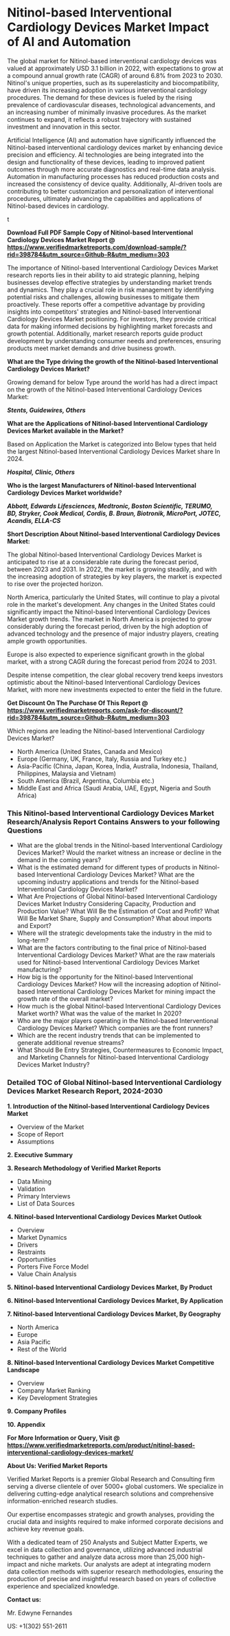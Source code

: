 <meta name="title" content="Global Nitinol-based Interventional Cardiology Devices Market Impact of AI and Automation"><meta name="description" content="The global market for Nitinol-based interventional cardiology devices was valued at approximately USD 3.1 billion in 2022, with expectations to grow at a compound annu"><meta name="title" content="Nitinol-based Interventional Cardiology Devices Market Size, Share, Scope, Trends, Growth, Opportunities, Analysis, Forecast"><h1>Nitinol-based Interventional Cardiology Devices Market Impact of AI and Automation</h1><p>The global market for Nitinol-based interventional cardiology devices was valued at approximately USD 3.1 billion in 2022, with expectations to grow at a compound annual growth rate (CAGR) of around 6.8% from 2023 to 2030. Nitinol's unique properties, such as its superelasticity and biocompatibility, have driven its increasing adoption in various interventional cardiology procedures. The demand for these devices is fueled by the rising prevalence of cardiovascular diseases, technological advancements, and an increasing number of minimally invasive procedures. As the market continues to expand, it reflects a robust trajectory with sustained investment and innovation in this sector.</p><p>Artificial Intelligence (AI) and automation have significantly influenced the Nitinol-based interventional cardiology devices market by enhancing device precision and efficiency. AI technologies are being integrated into the design and functionality of these devices, leading to improved patient outcomes through more accurate diagnostics and real-time data analysis. Automation in manufacturing processes has reduced production costs and increased the consistency of device quality. Additionally, AI-driven tools are contributing to better customization and personalization of interventional procedures, ultimately advancing the capabilities and applications of Nitinol-based devices in cardiology.</p>t</p><p id="" class=""><strong>Download Full PDF Sample Copy of Nitinol-based Interventional Cardiology Devices Market Report @ <a href="https://www.verifiedmarketreports.com/download-sample/?rid=398784&utm_source=Github-R&utm_medium=303" target="_blank">https://www.verifiedmarketreports.com/download-sample/?rid=398784&utm_source=Github-R&utm_medium=303</a></strong></p><p>The importance of&nbsp;Nitinol-based Interventional Cardiology Devices Market research reports lies in their ability to aid strategic planning, helping businesses develop effective strategies by understanding market trends and dynamics. They play a crucial role in risk management by identifying potential risks and challenges, allowing businesses to mitigate them proactively. These reports offer a competitive advantage by providing insights into competitors' strategies and Nitinol-based Interventional Cardiology Devices Market positioning. For investors, they provide critical data for making informed decisions by highlighting market forecasts and growth potential. Additionally, market research reports guide product development by understanding consumer needs and preferences, ensuring products meet market demands and drive business growth.</p><p><strong>What are the&nbsp;Type driving the growth of the Nitinol-based Interventional Cardiology Devices Market?</strong></p><p id="" class="">Growing demand for below Type around the world has had a direct impact on the growth of the Nitinol-based Interventional Cardiology Devices Market:</p><em><strong>Stents, Guidewires, Others</strong></em></p><strong>What are the&nbsp;Applications&nbsp;of Nitinol-based Interventional Cardiology Devices Market available in the Market?</strong></p><p id="" class="">Based on Application the Market is categorized into Below types that held the largest Nitinol-based Interventional Cardiology Devices Market share In 2024.</p><em><strong>Hospital, Clinic, Others</strong></em></p><strong>Who is the largest Manufacturers of Nitinol-based Interventional Cardiology Devices Market worldwide?</strong></p><p><em><strong>Abbott, Edwards Lifesciences, Medtronic, Boston Scientific, TERUMO, BD, Stryker, Cook Medical, Cordis, B. Braun, Biotronik, MicroPort, JOTEC, Acandis, ELLA-CS</strong></em></p><p id="" class=""><strong>Short Description About Nitinol-based Interventional Cardiology Devices Market:</strong></p><p>The global Nitinol-based Interventional Cardiology Devices Market is anticipated to rise at a considerable rate during the forecast period, between 2023 and 2031. In 2022, the market is growing steadily, and with the increasing adoption of strategies by key players, the market is expected to rise over the projected horizon.</p><p>North America, particularly the United States, will continue to play a pivotal role in the market's development. Any changes in the United States could significantly impact the Nitinol-based Interventional Cardiology Devices Market growth trends. The market in North America is projected to grow considerably during the forecast period, driven by the high adoption of advanced technology and the presence of major industry players, creating ample growth opportunities.</p><p>Europe is also expected to experience significant growth in the global market, with a strong CAGR during the forecast period from 2024 to 2031.</p><p>Despite intense competition, the clear global recovery trend keeps investors optimistic about the Nitinol-based Interventional Cardiology Devices Market, with more new investments expected to enter the field in the future.</p><p id="" class=""><strong>Get Discount On The Purchase Of This Report @ <a href="https://www.verifiedmarketreports.com/ask-for-discount/?rid=398784&utm_source=Github-R&utm_medium=303" target="_blank">https://www.verifiedmarketreports.com/ask-for-discount/?rid=398784&utm_source=Github-R&utm_medium=303</a></strong></p>Which regions are leading the Nitinol-based Interventional Cardiology Devices Market?</p><ul><li>North America (United States, Canada and Mexico)</li><li>Europe (Germany, UK, France, Italy, Russia and Turkey etc.)</li><li>Asia-Pacific (China, Japan, Korea, India, Australia, Indonesia, Thailand, Philippines, Malaysia and Vietnam)</li><li>South America (Brazil, Argentina, Columbia etc.)</li><li>Middle East and Africa (Saudi Arabia, UAE, Egypt, Nigeria and South Africa)</li></ul><h3 id="" class="">This Nitinol-based Interventional Cardiology Devices Market Research/Analysis Report Contains Answers to your following Questions</h3><ul><li>What are the global trends in the Nitinol-based Interventional Cardiology Devices Market? Would the market witness an increase or decline in the demand in the coming years?</li><li>What is the estimated demand for different types of products in Nitinol-based Interventional Cardiology Devices Market? What are the upcoming industry applications and trends for the Nitinol-based Interventional Cardiology Devices Market?</li><li>What Are Projections of Global Nitinol-based Interventional Cardiology Devices Market Industry Considering Capacity, Production and Production Value? What Will Be the Estimation of Cost and Profit? What Will Be Market Share, Supply and Consumption? What about imports and Export?</li><li>Where will the strategic developments take the industry in the mid to long-term?</li><li>What are the factors contributing to the final price of Nitinol-based Interventional Cardiology Devices Market? What are the raw materials used for Nitinol-based Interventional Cardiology Devices Market manufacturing?</li><li>How big is the opportunity for the Nitinol-based Interventional Cardiology Devices Market? How will the increasing adoption of Nitinol-based Interventional Cardiology Devices Market for mining impact the growth rate of the overall market?</li><li>How much is the global Nitinol-based Interventional Cardiology Devices Market worth? What was the value of the market In 2020?</li><li>Who are the major players operating in the Nitinol-based Interventional Cardiology Devices Market? Which companies are the front runners?</li><li>Which are the recent industry trends that can be implemented to generate additional revenue streams?</li><li>What Should Be Entry Strategies, Countermeasures to Economic Impact, and Marketing Channels for Nitinol-based Interventional Cardiology Devices Market Industry?</li></ul><h3 id="" class="">Detailed TOC of Global Nitinol-based Interventional Cardiology Devices Market Research Report, 2024-2030</h3><p id="" class=""><strong>1. Introduction of the Nitinol-based Interventional Cardiology Devices Market</strong></p><ul><li>Overview of the Market</li><li>Scope of Report</li><li>Assumptions</li></ul><p id="" class=""><strong>2. Executive Summary</strong></p><p id="" class=""><strong>3. Research Methodology of Verified Market Reports</strong></p><ul><li>Data Mining</li><li>Validation</li><li>Primary Interviews</li><li>List of Data Sources</li></ul><p id="" class=""><strong>4. Nitinol-based Interventional Cardiology Devices Market Outlook</strong></p><ul><li>Overview</li><li>Market Dynamics</li><li>Drivers</li><li>Restraints</li><li>Opportunities</li><li>Porters Five Force Model</li><li>Value Chain Analysis</li></ul><p id="" class=""><strong>5. Nitinol-based Interventional Cardiology Devices Market, By Product</strong></p><p id="" class=""><strong>6. Nitinol-based Interventional Cardiology Devices Market, By Application</strong></p><p id="" class=""><strong>7. Nitinol-based Interventional Cardiology Devices Market, By Geography</strong></p><ul><li>North America</li><li>Europe</li><li>Asia Pacific</li><li>Rest of the World</li></ul><p id="" class=""><strong>8. Nitinol-based Interventional Cardiology Devices Market Competitive Landscape</strong></p><ul><li>Overview</li><li>Company Market Ranking</li><li>Key Development Strategies</li></ul><p id="" class=""><strong>9. Company Profiles</strong></p><p id="" class=""><strong>10. Appendix</strong></p><p id="" class=""><strong>For More Information or Query, Visit @ <a href="https://www.verifiedmarketreports.com/product/nitinol-based-interventional-cardiology-devices-market/" target="_blank">https://www.verifiedmarketreports.com/product/nitinol-based-interventional-cardiology-devices-market/</a></strong></p><p id="" class=""><strong>About Us: Verified Market Reports</strong></p><p id="" class="">Verified Market Reports is a premier Global Research and Consulting firm serving a diverse clientele of over 5000+ global customers. We specialize in delivering cutting-edge analytical research solutions and comprehensive information-enriched research studies.</p><p id="" class="">Our expertise encompasses strategic and growth analyses, providing the crucial data and insights required to make informed corporate decisions and achieve key revenue goals.</p><p id="" class="">With a dedicated team of 250 Analysts and Subject Matter Experts, we excel in data collection and governance, utilizing advanced industrial techniques to gather and analyze data across more than 25,000 high-impact and niche markets. Our analysts are adept at integrating modern data collection methods with superior research methodologies, ensuring the production of precise and insightful research based on years of collective experience and specialized knowledge.</p><p id="" class=""><strong>Contact us:</strong></p><p id="" class="">Mr. Edwyne Fernandes</p><p id="" class="">US: +1(302) 551-2611</p>